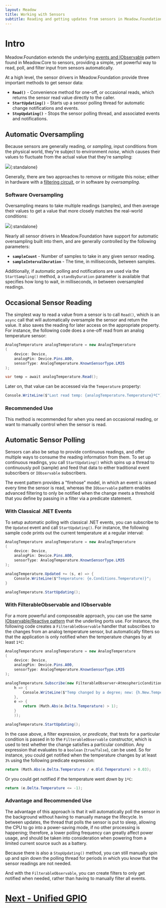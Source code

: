 ```yaml
---
layout: Meadow
title: Working with Sensors
subtitle: Reading and getting updates from sensors in Meadow.Foundation.
---
```



# Intro

Meadow.Foundation extends the underlying [events and IObservable](/Meadow/Meadow_Basics/Events_and_IObservable/) pattern found in Meadow.Core to sensors, providing a simple, yet powerful way to read, poll, and filter input from sensors automatically.

At a high level, the sensor drivers in Meadow.Foundation provide three important methods to get sensor data:

 * **`Read()`** - Convenience method for one-off, or occasional reads, which returns the sensor read value directly to the caller.
 * **`StartUpdating()`** - Starts up a sensor polling thread for automatic change notifications and events.
 * **`StopUpdating()`** - Stops the sensor polling thread, and associated events and notifications.

## Automatic Oversampling

Because sensors are generally reading, or _sampling_, input conditions from the physical world, they're subject to environment _noise_, which causes their values to fluctuate from the actual value that they're sampling:

![](/Common_Files/Sensor_Noise.svg){:standalone}

Generally, there are two approaches to remove or mitigate this noise; either in hardware with a [filtering circuit](https://www.arrow.com/en/research-and-events/articles/using-capacitors-to-filter-electrical-noise), or in software by _oversampling_.

### Software Oversampling

Oversampling means to take multiple readings (samples), and then average their values to get a value that more closely matches the real-world conditions:

![](/Common_Files/Sensor_Sampling.svg){:standalone}

Nearly all sensor drivers in Meadow.Foundation have support for automatic oversampling built into them, and are generally controlled by the following parameters:

 * **`sampleCount`** - Number of samples to take in any given sensor reading.
 * **`sampleIntervalDuration`** - The time, in milliseconds, between samples.

Additionally, if automatic polling and notifications are used via the `StartSampling()` method, a `standbyDuration` parameter is available that specifies how long to wait, in milliseconds, in between oversampled readings.

## Occasional Sensor Reading

The simplest way to read a value from a sensor is to call `Read()`, which is an `async` call that will automatically oversample the sensor and return the value. It also saves the reading for later access on the appropriate property. For instance, the following code does a one-off read from an analog temperature sensor:

```csharp
AnalogTemperature analogTemperature = new AnalogTemperature
(
    device: Device,
    analogPin: Device.Pins.A00,
    sensorType: AnalogTemperature.KnownSensorType.LM35
);

var temp = await analogTemperature.Read();
```

Later on, that value can be accessed via the `Temperature` property:

```csharp
Console.WriteLine($"Last read temp: {analogTemperature.Temperature}ºC");
```

### Recommended Use

This method is recommended for when you need an occasional reading, or want to manually control when the sensor is read.

## Automatic Sensor Polling

Sensors can also be setup to provide continuous readings, and offer multiple ways to consume the reading information from them. To set up continuous readings, you call `StartUpdating()` which spins up a thread to continuously poll (sample) and feed that data to either traditional event subscribers or `IObservable` subscribers.

The event pattern provides a "firehose" model, in which an event is raised every time the sensor is read, whereas the `IObservable` pattern enables advanced filtering to only be notified when the change meets a threshold that you define by passing in a filter via a predicate statement.

### With Classical .NET Events

To setup automatic polling with classical .NET events, you can subscribe to the `Updated` event and call `StartUpdating()`. For instance, the following sample code prints out the current temperature at a regular interval:

```csharp
AnalogTemperature analogTemperature = new AnalogTemperature
(
    device: Device,
    analogPin: Device.Pins.A00,
    sensorType: AnalogTemperature.KnownSensorType.LM35
);

analogTemperature.Updated += (s, e) => {
	Console.WriteLine($"Temperature: {e.Conditions.Temperature)}";
}

analogTemperature.StartUpdating();
```

### With FilterableObservable and IObservable

For a more powerful and composeable approach, you can use the same [IObservable/Reactive pattern](/Meadow/Meadow_Basics/Events_and_IObservable/) that the underling ports use. For instance, the following code creates a `FilterableObservable` handler that subscribes to the changes from an analog temperature sensor, but automatically filters so that the application is only notified when the temperature changes by at least `1ºC`:

```csharp
AnalogTemperature analogTemperature = new AnalogTemperature
(
    device: Device,
    analogPin: Device.Pins.A00,
    sensorType: AnalogTemperature.KnownSensorType.LM35
);

analogTemperature.Subscribe(new FilterableObserver<AtmosphericConditionChangeResult>, AtmosphericConditions>(
    h => {
        Console.WriteLine($"Temp changed by a degree; new: {h.New.Temperature}, old: {h.Old.Temperature}");
    },
    e => {
        return (Math.Abs(e.Delta.Temperature) > 1);
    }
    ));

analogTemperature.StartUpdating();
```

In the case above, a filter expression, or _predicate_, that tests for a particular condition is passed in to the `FilterableObservable` constructor, which is used to test whether the change satisfies a particular condition. Any expression that evaluates to a `boolean` (`true`/`false`), can be used. So for instance, you could get notified when the temperature changes by at least `3%` using the following predicate expression:

```csharp
return (Math.Abs(e.Delta.Temperature / e.Old.Temperature) > 0.03);
```

Or you could get notified if the temperature went _down_ by `1ºC`:

```csharp
return (e.Delta.Temperature <= -1);
```

### Advantage and Recommended Use

The advantage of this approach is that it will automatically poll the sensor in the background without having to manually manage the lifecycle. In between updates, the thread that polls the sensor is put to sleep, allowing the CPU to go into a power-saving mode, if no other processing is happening; therefore, a lower polling frequency can greatly affect power usage, and should be taken into consideration when powering from a limited current source such as a battery.

Because there is also a `StopUpdating()` method, you can still manually spin up and spin down the polling thread for periods in which you know that the sensor readings are not needed.

And with the `FilterableObservable`, you can create filters to only get notified when needed, rather than having to manually filter all events.

# [Next - Unified GPIO](/Meadow/Meadow.Foundation/Unified_GPIO_Arch/)

